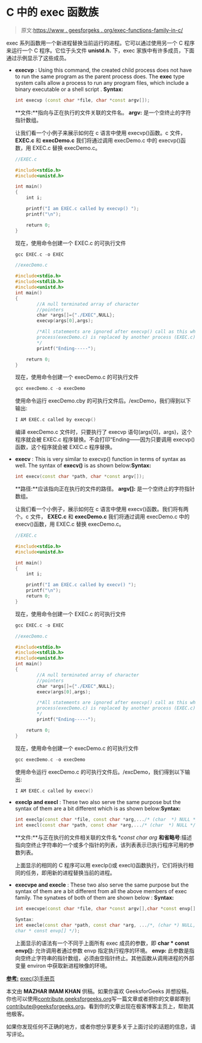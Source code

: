 # C 中的 exec 函数族

> 原文:[https://www . geesforgeks . org/exec-functions-family-in-c/](https://www.geeksforgeeks.org/exec-family-of-functions-in-c/)

exec 系列函数用一个新进程替换当前运行的进程。它可以通过使用另一个 C 程序来运行一个 C 程序。它位于头文件 **unistd.h.** 下，exec 家族中有许多成员，下面通过示例显示了这些成员。

*   **execvp** : Using this command, the created child process does not have to run the same program as the parent process does. The **exec** type system calls allow a process to run any program files, which include a binary executable or a shell script . **Syntax:**

    ```cpp
    int execvp (const char *file, char *const argv[]);
    ```

    **文件:**指向与正在执行的文件关联的文件名。
    **argv:** 是一个空终止的字符指针数组。

    让我们看一个小例子来展示如何在 c 语言中使用 execvp()函数。c 文件， **EXEC.c** 和 **execDemo.c** 我们将通过调用 execDemo.c 中的 execvp()函数，用 EXEC.c 替换 execDemo.c。

    ```cpp
    //EXEC.c

    #include<stdio.h>
    #include<unistd.h>

    int main()
    {
        int i;

        printf("I am EXEC.c called by execvp() ");
        printf("\n");

        return 0;
    }
    ```

    现在，使用命令创建一个 EXEC.c 的可执行文件

    ```cpp
    gcc EXEC.c -o EXEC
    ```

    ```cpp
    //execDemo.c

    #include<stdio.h>
    #include<stdlib.h>
    #include<unistd.h>
    int main()
    {
            //A null terminated array of character 
            //pointers
            char *args[]={"./EXEC",NULL};
            execvp(args[0],args);

            /*All statements are ignored after execvp() call as this whole 
            process(execDemo.c) is replaced by another process (EXEC.c)
            */
            printf("Ending-----");

        return 0;
    }
    ```

    现在，使用命令创建一个 execDemo.c 的可执行文件

    ```cpp
    gcc execDemo.c -o execDemo
    ```

    使用命令运行 execDemo.cby 的可执行文件后。/excDemo，我们得到以下输出:

    ```cpp
    I AM EXEC.c called by execvp()

    ```

    编译 execDemo.c 文件时，只要执行了 execvp 语句(args[0]，args)，这个程序就会被 EXEC.c 程序替换。不会打印“Ending——因为只要调用 execvp()函数，这个程序就会被 EXEC.c 程序替换。

*   **execv** : This is very similar to execvp() function in terms of syntax as well. The syntax of **execv()** is as shown below:**Syntax:**

    ```cpp
    int execv(const char *path, char *const argv[]);
    ```

    **路径:**应该指向正在执行的文件的路径。
    **argv[]:** 是一个空终止的字符指针数组。

    让我们看一个小例子，展示如何在 c 语言中使用 execv()函数。我们将有两个。c 文件， **EXEC.c** 和 **execDemo.c** 我们将通过调用 execDemo.c 中的 execv()函数，用 EXEC.c 替换 execDemo.c。

    ```cpp
    //EXEC.c

    #include<stdio.h>
    #include<unistd.h>

    int main()
    {
        int i;

        printf("I am EXEC.c called by execv() ");
        printf("\n");
        return 0;
    }
    ```

    现在，使用命令创建一个 EXEC.c 的可执行文件

    ```cpp
    gcc EXEC.c -o EXEC
    ```

    ```cpp
    //execDemo.c

    #include<stdio.h>
    #include<stdlib.h>
    #include<unistd.h>
    int main()
    {
            //A null terminated array of character 
            //pointers
            char *args[]={"./EXEC",NULL};
            execv(args[0],args);

            /*All statements are ignored after execvp() call as this whole 
            process(execDemo.c) is replaced by another process (EXEC.c)
            */
            printf("Ending-----");

        return 0;
    }
    ```

    现在，使用命令创建一个 execDemo.c 的可执行文件

    ```cpp
    gcc execDemo.c -o execDemo
    ```

    使用命令运行 execDemo.c 的可执行文件后。/excDemo，我们得到以下输出:

    ```cpp
    I AM EXEC.c called by execv()

    ```

*   **execlp and execl** : These two also serve the same purpose but the syntax of them are a bit different which is as shown below:**Syntax:**

    ```cpp
    int execlp(const char *file, const char *arg,.../* (char  *) NULL */);
    int execl(const char *path, const char *arg,.../* (char  *) NULL */);

    ```

    **文件:**与正在执行的文件相关联的文件名
    **const char *arg** **和省略号**:描述指向空终止字符串的一个或多个指针的列表，该列表表示已执行程序可用的参数列表。

    上面显示的相同的 C 程序可以用 execlp()或 execl()函数执行，它们将执行相同的任务，即用新的进程替换当前的进程。

*   **execvpe and execle** : These two also serve the same purpose but the syntax of them are a bit different from all the above members of exec family. The synatxes of both of them are shown below :
    **Syntax:**

    ```cpp
    int execvpe(const char *file, char *const argv[],char *const envp[]);

    Syntax:
    int execle(const char *path, const char *arg, .../*, (char *) NULL, 
    char * const envp[] */);

    ```

    上面显示的语法有一个不同于上面所有 exec 成员的参数，即
    **char * const envp[]:** 允许调用者通过参数 envp 指定执行程序的环境。
    **envp:** 此参数是指向空终止字符串的指针数组，必须由空指针终止。其他函数从调用进程的外部变量 environ 中获取新进程映像的环境。

**<u>参考:</u>** [exec(3)手册页](https://linux.die.net/man/3/execvp)

本文由 **MAZHAR IMAM KHAN** 供稿。如果你喜欢 GeeksforGeeks 并想投稿，你也可以使用[contribute.geeksforgeeks.org](http://www.contribute.geeksforgeeks.org)写一篇文章或者把你的文章邮寄到 contribute@geeksforgeeks.org。看到你的文章出现在极客博客主页上，帮助其他极客。

如果你发现任何不正确的地方，或者你想分享更多关于上面讨论的话题的信息，请写评论。